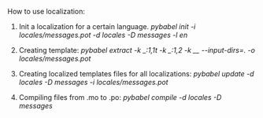 How to use localization:

1. Init a localization for a certain language. 
<i>pybabel init -i locales/messages.pot -d locales -D messages -l en</i>

2. Creating template:
<i>pybabel extract -k _:1,1t -k _:1,2 -k __ --input-dirs=. -o locales/messages.pot</i>

3. Creating localized templates files for all localizations:
<i>pybabel update -d locales -D messages -i locales/messages.pot</i>

4. Compiling files from .mo to .po:
<i>pybabel compile -d locales -D messages</i>

